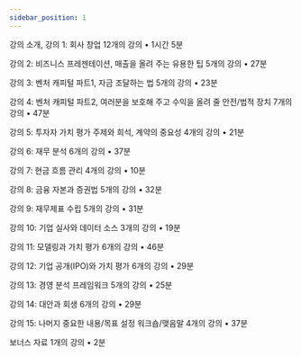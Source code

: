 ```yaml
---
sidebar_position: 1
---
```


강의 소개, 강의 1: 회사 창업
12개의 강의 • 1시간 5분

강의 2: 비즈니스 프레젠테이션, 매출을 올려 주는 유용한 팁
5개의 강의 • 27분

강의 3: 벤처 캐피털 파트1, 자금 조달하는 법
5개의 강의 • 23분

강의 4: 벤처 캐피털 파트2, 여러분을 보호해 주고 수익을 올려 줄 안전/법적 장치
7개의 강의 • 47분

강의 5: 투자자 가치 평가 주제와 희석, 계약의 중요성
4개의 강의 • 21분

강의 6: 재무 분석
6개의 강의 • 37분

강의 7: 현금 흐름 관리
4개의 강의 • 10분

강의 8: 금융 자본과 증권법
5개의 강의 • 32분

강의 9: 재무제표 수립
5개의 강의 • 31분

강의 10: 기업 실사와 데이터 소스
3개의 강의 • 19분

강의 11: 모델링과 가치 평가
6개의 강의 • 46분

강의 12: 기업 공개(IPO)와 가치 평가
6개의 강의 • 29분

강의 13: 경영 분석 프레임워크
5개의 강의 • 25분

강의 14: 대안과 회생
6개의 강의 • 29분

강의 15: 나머지 중요한 내용/목표 설정 워크숍/맺음말
4개의 강의 • 37분

보너스 자료
1개의 강의 • 2분